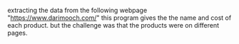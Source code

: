 extracting the data from the following webpage "https://www.darimooch.com/"
this program gives the the name and cost of each product.
but the challenge was that the products were on different pages. 
